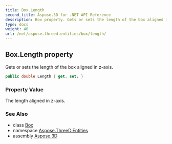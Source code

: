 ```yaml
---
title: Box.Length
second_title: Aspose.3D for .NET API Reference
description: Box property. Gets or sets the length of the box aligned in zaxis
type: docs
weight: 40
url: /net/aspose.threed.entities/box/length/
---
```

## Box.Length property

Gets or sets the length of the box aligned in z-axis.

```csharp
public double Length { get; set; }
```

### Property Value

The length aligned in z-axis.

### See Also

* class [Box](../)
* namespace [Aspose.ThreeD.Entities](../../box/)
* assembly [Aspose.3D](../../../)


